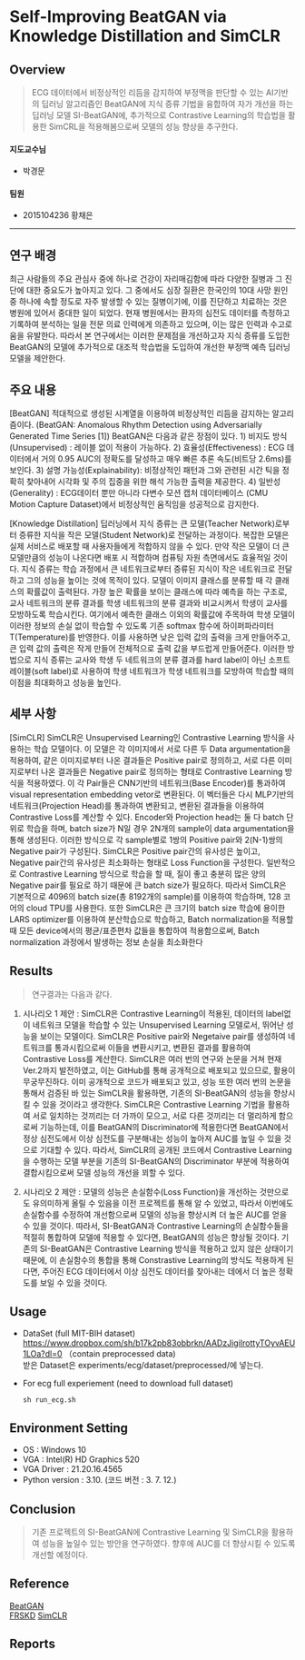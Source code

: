 # Self-Improving BeatGAN via Knowledge Distillation and SimCLR

## Overview
 > ECG 데이터에서 비정상적인 리듬을 감지하여 부정맥을 판단할 수 있는 AI기반의 딥러닝 알고리즘인 BeatGAN에 지식 증류 기법을 융합하여 자가 개선을 하는 딥러닝 모델 SI-BeatGAN에, 추가적으로 Contrastive Learning의 학습법을 활용한 SimCRL을 적용해봄으로써 모델의 성능 향상을 추구한다.

#### 지도교수님
- 박경문

#### 팀원
- 2015104236 황채은

---

## 연구 배경
최근 사람들의 주요 관심사 중에 하나로 건강이 자리매김함에 따라 다양한 질병과 그 진단에 대한 중요도가 높아지고 있다. 그 중에서도 심장 질환은 한국인의 10대 사망 원인 중 하나에 속할 정도로 자주 발생할 수 있는 질병이기에, 이를 진단하고 치료하는 것은 병원에 있어서 중대한 일이 되었다. 현재 병원에서는 환자의 심전도 데이터를 측정하고 기록하여 분석하는 일을 전문 의료 인력에게 의존하고 있으며, 이는 많은 인력과 수고로움을 유발한다. 따라서 본 연구에서는 이러한 문제점을 개선하고자 지식 증류를 도입한 BeatGAN의 모델에 추가적으로 대조적 학습법을 도입하여 개선한 부정맥 예측 딥러닝 모델을 제안한다.


## 주요 내용

[BeatGAN]
적대적으로 생성된 시계열을 이용하여 비정상적인 리듬을 감지하는 알고리즘이다. (BeatGAN: Anomalous Rhythm Detection using Adversarially Generated Time Series [1]) BeatGAN은 다음과 같은 장점이 있다. 1) 비지도 방식(Unsupervised) : 레이블 없이 적용이 가능하다. 2) 효율성(Effectiveness) : ECG 데이터에서 거의 0.95 AUC의 정확도를 달성하고 매우 빠른 추론 속도(비트당 2.6ms)를 보인다. 3) 설명 가능성(Explainability): 비정상적인 패턴과 그와 관련된 시간 틱을 정확히 찾아내어 시각화 및 주의 집중을 위한 해석 가능한 출력을 제공한다. 4) 일반성(Generality) : ECG데이터 뿐만 아니라 다변수 모션 캡처 데이터베이스 (CMU Motion Capture Dataset)에서 비정상적인 움직임을 성공적으로 감지한다.

[Knowledge Distillation]
딥러닝에서 지식 증류는 큰 모델(Teacher Network)로부터 증류한 지식을 작은 모델(Student Network)로 전달하는 과정이다. 복잡한 모델은 실제 서비스로 배포할 때 사용자들에게 적합하지 않을 수 있다. 만약 작은 모델이 더 큰 모델만큼의 성능이 나온다면 배포 시 적합하며 컴퓨팅 자원 측면에서도 효율적일 것이다. 지식 증류는 학습 과정에서 큰 네트워크로부터 증류된 지식이 작은 네트워크로 전달하고 그의 성능을 높이는 것에 목적이 있다.
모델이 이미지 클래스를 분류할 때 각 클래스의 확률값이 출력된다. 가장 높은 확률을 보이는 클래스에 따라 예측을 하는 구조로, 교사 네트워크의 분류 결과를 학생 네트워크의 분류 결과와 비교시켜서 학생이 교사를 모방하도록 학습시킨다. 여기에서 예측한 클래스 이외의 확률값에 주목하여 학생 모델이 이러한 정보의 손실 없이 학습할 수 있도록 기존 softmax 함수에 하이퍼파라미터 Τ(Temperature)를 반영한다. 이를 사용하면 낮은 입력 값의 출력을 크게 만들어주고, 큰 입력 값의 출력은 작게 만들어 전체적으로 출력 값을 부드럽게 만들어준다. 이러한 방법으로 지식 증류는 교사와 학생 두 네트워크의 분류 결과를 hard label이 아닌 소프트 레이블(soft label)로 사용하여 학생 네트워크가 학생 네트워크를 모방하여 학습할 때의 이점을 최대화하고 성능을 높인다.


## 세부 사항

[SimCLR]
SimCLR은 Unsupervised Learning인 Contrastive Learning 방식을 사용하는 학습 모델이다. 이 모델은 각 이미지에서 서로 다른 두 Data argumentation을 적용하여, 같은 이미지로부터 나온 결과들은 Positive pair로 정의하고, 서로 다른 이미지로부터 나온 결과들은 Negative pair로 정의하는 형태로 Contrastive Learning 방식을 적용하였다. 이 각 Pair들은 CNN기반의 네트워크(Base Encoder)를 통과하여 visual representation embedding vetor로 변환된다. 이 벡터들은 다시 MLP기반의 네트워크(Projection Head)를 통과하여 변환되고, 변환된 결과들을 이용하여 Contrastive Loss를 계산할 수 있다.
Encoder와 Projection head는 둘 다 batch 단위로 학습을 하며, batch size가 N일 경우 2N개의 sample이 data argumentation을 통해 생성된다. 이러한 방식으로 각 sample별로 1쌍의 Positive pair와 2(N-1)쌍의 Negative pair가 구성된다. SimCLR은 Positive pair간의 유사성은 높이고, Negative pair간의 유사성은 최소화하는 형태로 Loss Function을 구성한다.
일반적으로 Contrastive Learning 방식으로 학습을 할 때, 질이 좋고 충분히 많은 양의 Negative pair를 필요로 하기 때문에 큰 batch size가 필요하다. 따라서 SimCLR은 기본적으로 4096의 batch size(총 8192개의 sample)를 이용하여 학습하며, 128 코어의 cloud TPU를 사용한다. 또한 SimCLR은 큰 크기의 batch size 학습에 용이한 LARS optimizer를 이용하여 분산학습으로 학습하고, Batch normalization을 적용할 때 모든 device에서의 평균/표준편차 값들을 통합하여 적용함으로써, Batch normalization 과정에서 발생하는 정보 손실을 최소화한다


## Results
> 연구결과는 다음과 같다.   
1. 시나리오 1 제안 : SimCLR은 Contrastive Learning이 적용된, 데이터의 label없이 네트워크 모델을 학습할 수 있는 Unsupervised Learning 모델로서, 뛰어난 성능을 보이는 모델이다. SimCLR은 Positive pair와 Negetaive pair를 생성하여 네트워크를 통과시킴으로써 이들을 변환시키고, 변환된 결과를 활용하여 Contrastive Loss를 계산한다.
SimCLR은 여러 번의 연구와 논문을 거쳐 현재 Ver.2까지 발전하였고, 이는 GitHub를 통해 공개적으로 배포되고 있으므로, 활용이 무궁무진하다.
이미 공개적으로 코드가 배포되고 있고, 성능 또한 여러 번의 논문을 통해서 검증된 바 있는 SimCLR을 활용하면, 기존의 SI-BeatGAN의 성능을 향상시킬 수 있을 것이라고 생각한다.
SimCLR은 Contrastive Learning 기법을 활용하여 서로 일치하는 것끼리는 더 가까이 모으고, 서로 다른 것끼리는 더 멀리하게 함으로써 기능하는데, 이를 BeatGAN의 Discriminator에 적용한다면 BeatGAN에서 정상 심전도에서 이상 심전도를 구분해내는 성능이 높아져 AUC를 높일 수 있을 것으로 기대할 수 있다.
따라서, SimCLR의 공개된 코드에서 Contrastive Learning을 수행하는 모델 부분을 기존의 SI-BeatGAN의 Discriminator 부분에 적용하여 결합시킴으로써 모델 성능의 개선을 꾀할 수 있다.

2. 시나리오 2 제안 : 모델의 성능은 손실함수(Loss Function)을 개선하는 것만으로도 유의미하게 올릴 수 있음을 이전 프로젝트를 통해 알 수 있었고, 따라서 이번에도 손실함수를 수정하여 개선함으로써 모델의 성능을 향상시켜 더 높은 AUC를 얻을 수 있을 것이다. 따라서, SI-BeatGAN과 Contrastive Learning의 손실함수들을 적절히 통합하여 모델에 적용할 수 있다면, BeatGAN의 성능은 향상될 것이다. 기존의 SI-BeatGAN은 Contrastive Learning 방식을 적용하고 있지 않은 상태이기 때문에, 이 손실함수의 통합을 통해 Constrastive Learning의 방식도 적용하게 된다면, 주어진 ECG 데이터에서 이상 심전도 데이터를 찾아내는 데에서 더 높은 정확도를 보일 수 있을 것이다.


## Usage
- DataSet (full MIT-BIH dataset)   
  https://www.dropbox.com/sh/b17k2pb83obbrkn/AADzJigiIrottyTOyvAEU1LOa?dl=0  （contain preprocessed data)   
    받은 Dataset은 experiments/ecg/dataset/preprocessed/에 넣는다.   
    
- For ecg full experiement (need to download full dataset)   

    `sh run_ecg.sh`


## Environment Setting
-	OS : Windows 10
-	VGA : Intel(R) HD Graphics 520
-	VGA Driver : 21.20.16.4565
-	Python version : 3.10. (코드 버전 : 3. 7. 12.)


## Conclusion
> 기존 프로젝트의 SI-BeatGAN에 Contrastive Learning 및 SimCLR을 활용하여 성능을 높일수 있는 방안을 연구하였다. 향후에 AUC를 더 향상시킬 수 있도록 개선할 예정이다.


## Reference

[BeatGAN](https://github.com/hi-bingo/BeatGAN)   
[FRSKD](https://github.com/MingiJi/FRSKD)
[SimCLR](https://github.com/google-research/simclr.git)


## Reports
